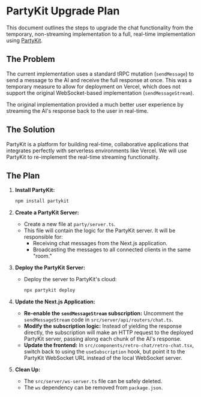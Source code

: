 # PartyKit Upgrade Plan

This document outlines the steps to upgrade the chat functionality from the temporary, non-streaming implementation to a full, real-time implementation using [PartyKit](https://partykit.io/).

## The Problem

The current implementation uses a standard tRPC mutation (`sendMessage`) to send a message to the AI and receive the full response at once. This was a temporary measure to allow for deployment on Vercel, which does not support the original WebSocket-based implementation (`sendMessageStream`).

The original implementation provided a much better user experience by streaming the AI's response back to the user in real-time.

## The Solution

PartyKit is a platform for building real-time, collaborative applications that integrates perfectly with serverless environments like Vercel. We will use PartyKit to re-implement the real-time streaming functionality.

## The Plan

1.  **Install PartyKit:**
    ```bash
    npm install partykit
    ```

2.  **Create a PartyKit Server:**
    *   Create a new file at `party/server.ts`.
    *   This file will contain the logic for the PartyKit server. It will be responsible for:
        *   Receiving chat messages from the Next.js application.
        *   Broadcasting the messages to all connected clients in the same "room."

3.  **Deploy the PartyKit Server:**
    *   Deploy the server to PartyKit's cloud:
        ```bash
        npx partykit deploy
        ```

4.  **Update the Next.js Application:**
    *   **Re-enable the `sendMessageStream` subscription:** Uncomment the `sendMessageStream` code in `src/server/api/routers/chat.ts`.
    *   **Modify the subscription logic:** Instead of yielding the response directly, the subscription will make an HTTP request to the deployed PartyKit server, passing along each chunk of the AI's response.
    *   **Update the frontend:** In `src/components/retro-chat/retro-chat.tsx`, switch back to using the `useSubscription` hook, but point it to the PartyKit WebSocket URL instead of the local WebSocket server.

5.  **Clean Up:**
    *   The `src/server/ws-server.ts` file can be safely deleted.
    *   The `ws` dependency can be removed from `package.json`.